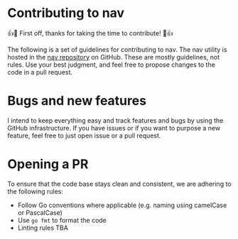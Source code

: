 # Contributing to nav

:+1::tada: First off, thanks for taking the time to 
contribute! :tada::+1:

The following is a set of guidelines for contributing to nav.
The nav utility is hosted in the 
[nav repository](https://github.com/alessandrocarminati/nav) 
on GitHub. 
These are mostly guidelines, not rules. 
Use your best judgment, and feel free to propose changes to 
the code in a pull request.

# Bugs and new features

I intend to keep everything easy and track features and bugs 
by using the GitHub infrastructure.
If you have issues or if you want to purpose a new feature, feel 
free to just open issue or a pull request.

# Opening a PR

To ensure that the code base stays clean and consistent, we are adhering to the following 
rules:

* Follow Go conventions where applicable (e.g. naming using camelCase or PascalCase)
* Use `go fmt` to format the code 
* Linting rules TBA
